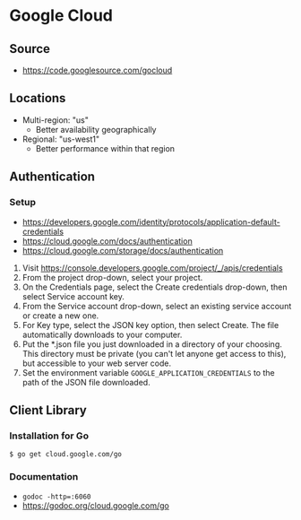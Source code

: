 # Google Cloud

## Source

* https://code.googlesource.com/gocloud

## Locations

* Multi-region: "us"
    - Better availability geographically
* Regional: "us-west1"
    - Better performance within that region

## Authentication

### Setup

* https://developers.google.com/identity/protocols/application-default-credentials
* https://cloud.google.com/docs/authentication
* https://cloud.google.com/storage/docs/authentication

1. Visit https://console.developers.google.com/project/_/apis/credentials
1. From the project drop-down, select your project.
1. On the Credentials page, select the Create credentials drop-down, then select Service account key.
1. From the Service account drop-down, select an existing service account or create a new one.
1. For Key type, select the JSON key option, then select Create. The file automatically downloads to your computer.
1. Put the *.json file you just downloaded in a directory of your choosing. This directory must be private (you can't let anyone get access to this), but accessible to your web server code.
1. Set the environment variable `GOOGLE_APPLICATION_CREDENTIALS` to the path of the JSON file downloaded.

## Client Library

### Installation for Go

```
$ go get cloud.google.com/go
```

### Documentation

* `godoc -http=:6060`
* https://godoc.org/cloud.google.com/go
